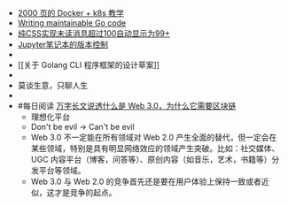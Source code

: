 - [2000 页的 Docker + k8s 教学](https://container.training/kube-selfpaced.yml.html#1)
- [Writing maintainable Go code](https://jogendra.dev/writing-maintainable-go-code)
- [纯CSS实现未读消息超过100自动显示为99+](https://www.zhangxinxu.com/wordpress/2022/01/css-show-diff-content-according-var/)
- [Jupyter笔记本的版本控制](https://juejin.cn/post/7059424905166585869)
-
- [[关于 Golang CLI 程序框架的设计草案]]
-
- 莫谈生意，只聊人生
-
- #每日阅读 [万字长文说透什么是 Web 3.0，为什么它需要区块链](https://mp.weixin.qq.com/s?__biz=Mzg2MTEwNDQxMg==&mid=2247506857&idx=1&sn=2a478931d3a924cbf401231b925a2f34&scene=21#wechat_redirect)
	- 理想化平台
	- Don't be evil -> Can't be evil
	- Web 3.0 不一定能在所有领域对 Web 2.0 产生全面的替代，但一定会在某些领域，特别是具有明显网络效应的领域产生突破。比如：社交媒体、UGC 内容平台（博客，问答等）、原创内容（如音乐，艺术，书籍等）分发平台等领域。
	- Web 3.0 与 Web 2.0 的竞争首先还是要在用户体验上保持一致或者近似，这才是竞争的起点。